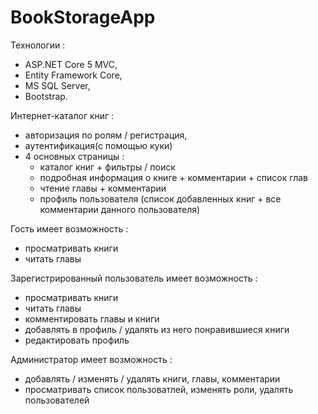 # BookStorageApp

Технологии : 
- ASP.NET Core 5 MVC,
- Entity Framework Core,
- MS SQL Server,
- Bootstrap.

Интернет-каталог книг :
- авторизация по ролям / регистрация,
- аутентификация(с помощью куки)  
- 4 основных страницы :   
  - каталог книг + фильтры / поиск
  - подробная информация о книге + комментарии + список глав
  - чтение главы + комментарии
  - профиль пользователя (список добавленных книг + все комментарии данного пользователя)

Гость имеет возможность :
- просматривать книги
- читать главы 
  
Зарегистрированный пользователь имеет возможность :
- просматривать книги
- читать главы
- комментировать главы и книги
- добавлять в профиль / удалять из него понравившиеся книги
- редактировать профиль    
        
Администратор имеет возможность :
- добавлять / изменять / удалять книги, главы, комментарии 
- просматривать список пользоватлей, изменять роли, удалять пользователей

